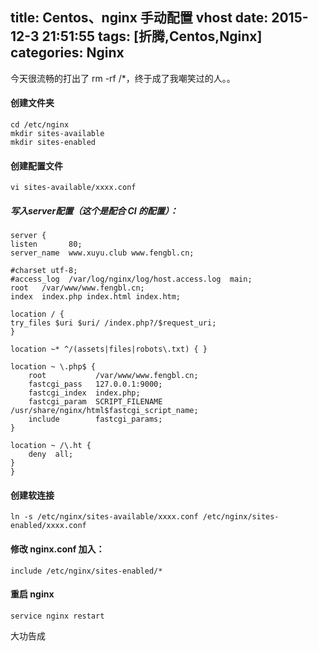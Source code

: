 title: Centos、nginx 手动配置 vhost
date: 2015-12-3 21:51:55
tags: [折腾,Centos,Nginx]
categories: Nginx
---

今天很流畅的打出了 rm -rf /*，终于成了我嘲笑过的人。。

#### 创建文件夹

    cd /etc/nginx
    mkdir sites-available
    mkdir sites-enabled

#### 创建配置文件
    
    vi sites-available/xxxx.conf
    
<!--more-->

##### 写入server配置（这个是配合 CI 的配置）：

    server {
    listen       80;
    server_name  www.xuyu.club www.fengbl.cn;
    
    #charset utf-8;
    #access_log  /var/log/nginx/log/host.access.log  main;
    root   /var/www/www.fengbl.cn;
    index  index.php index.html index.htm;
    
    location / {
    try_files $uri $uri/ /index.php?/$request_uri;
    }
    
    location ~* ^/(assets|files|robots\.txt) { }
    
    location ~ \.php$ {
        root           /var/www/www.fengbl.cn;
        fastcgi_pass   127.0.0.1:9000;
        fastcgi_index  index.php;
        fastcgi_param  SCRIPT_FILENAME  /usr/share/nginx/html$fastcgi_script_name;
        include        fastcgi_params;
    }
    
    location ~ /\.ht {
        deny  all;
    }
    }

#### 创建软连接

    ln -s /etc/nginx/sites-available/xxxx.conf /etc/nginx/sites-enabled/xxxx.conf
    
#### 修改 nginx.conf 加入：

    include /etc/nginx/sites-enabled/*
    
#### 重启 nginx
    
    service nginx restart
    
大功告成
    
